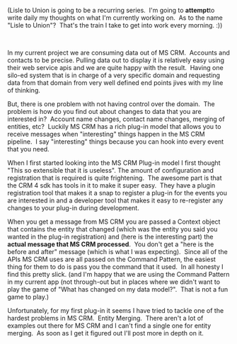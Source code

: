 (Lisle to Union is going to be a recurring series.  I'm going to
**attempt**to write daily my thoughts on what I'm currently working on. 
As to the name "Lisle to Union"?  That's the train I take to get into
work every morning. :))

 

In my current project we are consuming data out of MS CRM.  Accounts and
contacts to be precise. Pulling data out to display it is relatively
easy using their web service apis and we are quite happy with the
result.  Having one silo-ed system that is in charge of a very specific
domain and requesting data from that domain from very well defined end
points jives with my line of thinking.

But, there is one problem with not having control over the domain.  The
problem is how do you find out about changes to data that you are
interested in?  Account name changes, contact name changes, merging of
entities, etc?  Luckily MS CRM has a rich plug-in model that allows you
to receive messages when "interesting" things happen in the MS CRM
pipeline.  I say "interesting" things because you can hook into every
event that you need.

When I first started looking into the MS CRM Plug-in model I first
thought "This so extensible that it is useless". The amount of
configuration and registration that is required is quite frightening. 
The awesome part is that the CRM 4 sdk has tools in it to make it super
easy.  They have a plugin registration tool that makes it a snap to
register a plug-in for the events you are interested in and a developer
tool that makes it easy to re-register any changes to your plug-in
during development. 

When you get a message from MS CRM you are passed a Context object that
contains the entity that changed (which was the entity you said you
wanted in the plug-in registration) and (here is the interesting part)
the **actual message that MS CRM processed**.  You don't get a "here is
the before and after" message (which is what I was expecting).  Since
all of the APIs MS CRM uses are all passed on the Command Pattern, the
easiest thing for them to do is pass you the command that it used.  In
all honesty I find this pretty slick. (and I'm happy that we are using
the Command Pattern in my current app (not through-out but in places
where we didn't want to play the game of "What has changed on my data
model?".  That is not a fun game to play.)

Unfortunately, for my first plug-in it seems I have tried to tackle one
of the hardest problems in MS CRM.  Entity Merging.  There aren't a lot
of examples out there for MS CRM and I can't find a single one for
entity merging.  As soon as I get it figured out I'll post more in depth
on it.
